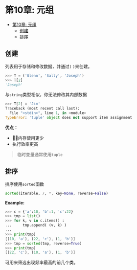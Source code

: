 # 第10章: 元组
- [第10章: 元组](#第10章-元组)
	- [创建](#创建)
	- [排序](#排序)

## 创建
列表用于存储和修改数据，并通过`(` `)`来创建。
```Python
>>> T = ('Glenn', 'Sally', 'Joseph')
>>> T[2]
'Joseph'
```

与`string`类型相似，你无法修改其内部数据
```Python
>>> T[2] = 'Jim'
Traceback (most recent call last):
  File "<stdin>", line 1, in <module>
TypeError: 'tuple' object does not support item assignment
```

**优点：**
* 内存使用更少
* 执行效率更高

> 临时变量通常使用`tuple`

## 排序
排序使用`sorted`函数
```Python
sorted(iterable, /, *, key=None, reverse=False)
```

**Example:**
```Python
>>> c = {'a':10, 'b':1, 'c':22}
>>> tmp = list()
>>> for k, v in c.items() :
...     tmp.append( (v, k) )
...
>>> print(tmp)
[(10, 'a'), (22, 'c'), (1, 'b')]
>>> tmp = sorted(tmp, reverse=True)
>>> print(tmp)
[(22, 'c'), (10, 'a'), (1, 'b')]
```

可用来筛选出现频率最高的前几个类。
